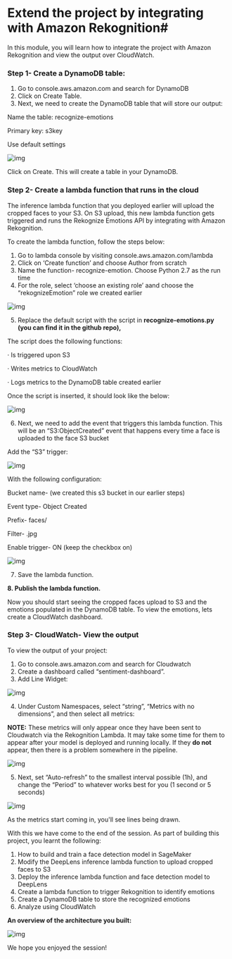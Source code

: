 # Extend the project by integrating with Amazon Rekognition#

In this module, you will learn how to integrate the project with Amazon Rekognition and view the output over CloudWatch. 

### Step 1- Create a DynamoDB table: 

1. Go to console.aws.amazon.com and search for DynamoDB
2. Click on Create Table.
3. Next, we need to create the DynamoDB table that will store our output:

Name the table: recognize-emotions

Primary key: s3key

Use default settings

![img](/images/clip_image001.jpg)

Click on Create. This will create a table in your DynamoDB.

 

### Step 2- Create a lambda function that runs in the cloud

 

The inference lambda function that you deployed earlier will upload the cropped faces to your S3. On S3 upload, this new lambda function gets triggered and runs the Rekognize Emotions API by integrating with Amazon Rekognition. 

To create the lambda function, follow the steps below:

1. Go to lambda console by visiting console.aws.amazon.com/lambda
2. Click on ‘Create function’ and choose Author from scratch
3. Name the function- recognize-emotion. Choose Python 2.7 as the run time
4. For the role, select ‘choose an existing role’ aand choose the “rekognizeEmotion” role we created earlier

![img](/images/clip_image002.jpg)

 

5. Replace the default script with the script in **recognize-emotions.py (you can find it in the github repo),**

The script does the following functions:

·      Is triggered upon S3

·      Writes metrics to CloudWatch

·      Logs metrics to the DynamoDB table created earlier

 

Once the script is inserted, it should look like the below:

![img](/images/clip_image003.jpg)

 

6. Next, we need to add the event that triggers this lambda function. This will be an “S3:ObjectCreated” event that happens every time a face is uploaded to the face S3 bucket

 

Add the “S3” trigger:

 

![img](file:////Users/bairagi/Library/Group%20Containers/UBF8T346G9.Office/TemporaryItems/msohtmlclip/clip_image004.jpg)

 

With the following configuration:

Bucket name- <your bucket name> (we created this s3 bucket in our earlier steps)

Event type- Object Created

Prefix- faces/

Filter- .jpg

Enable trigger- ON (keep the checkbox on)

![img](/images/clip_image005.jpg)

 

7. Save the lambda function.

**8. Publish the lambda function.**

 

Now you should start seeing the cropped faces upload to S3 and the emotions populated in the DynamoDB table. To view the emotions, lets create a CloudWatch dashboard.

 

### Step 3- CloudWatch- View the output

 

To view the output of your project:

1. Go to console.aws.amazon.com and search for Cloudwatch
2. Create a dashboard called “sentiment-dashboard”. 
3. Add Line Widget:

 

![img](/images/clip_image006.jpg)

 

4. Under Custom Namespaces, select “string”, “Metrics with no dimensions”, and then select all metrics:

**NOTE:** These metrics will only appear once they have been sent to Cloudwatch via the Rekognition Lambda. It may take some time for them to appear after your model is deployed and running locally. If they **do not** appear, then there is a problem somewhere in the pipeline.

![img](/images/clip_image007.jpg)

 

5. Next, set “Auto-refresh” to the smallest interval possible (1h), and change the “Period” to whatever works best for you (1 second or 5 seconds)

![img](/images/clip_image008.jpg)

 

As the metrics start coming in, you'll see lines being drawn.

 

With this we have come to the end of the session. As part of building this project, you learnt the following:

1. How to build and train a face detection model in SageMaker
2. Modify the DeepLens inference lambda function to upload cropped faces to S3
3. Deploy the inference lambda function and face detection model to DeepLens
4. Create a lambda function to trigger Rekognition to identify emotions
5. Create a DynamoDB table to store the recognized emotions
6. Analyze using CloudWatch

**An overview of the architecture you built:**

![img](/images/clip_image009.png)

 

We hope you enjoyed the session!

 

 

 
